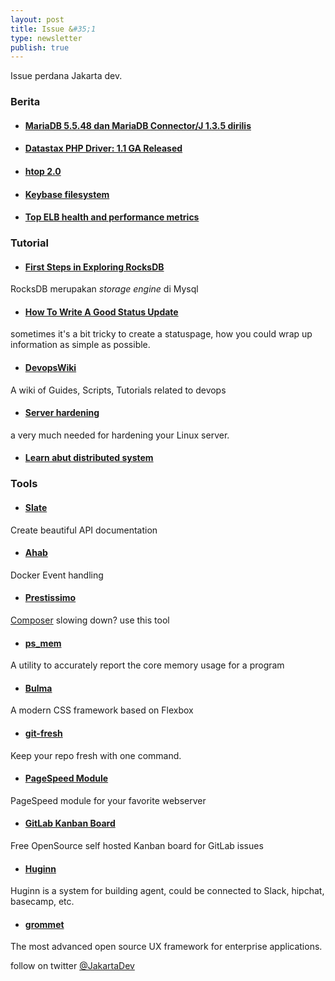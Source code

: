 ```yaml
---
layout: post
title: Issue &#35;1
type: newsletter
publish: true
---
```


Issue perdana Jakarta dev.

### Berita
- #### [MariaDB 5.5.48 dan MariaDB Connector/J 1.3.5 dirilis](https://mariadb.org/mariadb-5-5-48-and-connectorj-1-3-5-now-available/)
- #### [Datastax PHP Driver: 1.1 GA Released](http://www.datastax.com/dev/blog/datastax-php-driver-1-1-ga-released)
- #### [htop 2.0](http://hisham.hm/htop/)
- #### [Keybase filesystem](https://keybase.io/docs/kbfs)
- #### [Top ELB health and performance metrics](https://www.datadoghq.com/blog/top-elb-health-and-performance-metrics/)

### Tutorial
- #### [First Steps in Exploring RocksDB](http://mysqlentomologist.blogspot.co.id/2016/02/my-first-steps-in-exploring-rocksdb.html)
RocksDB merupakan *storage engine* di Mysql
- #### [How To Write A Good Status Update ](http://blog.statuspage.io/how-to-write-a-good-status-update)
sometimes it's a bit tricky to create a statuspage, how you could wrap up information as simple as possible.
- #### [DevopsWiki](https://github.com/Leo-G/DevopsWiki)
A wiki of Guides, Scripts, Tutorials related to devops
- #### [Server hardening](https://www.linuxjournal.com/content/server-hardening)
a very much needed for hardening your Linux server.
- #### [Learn abut distributed system](http://videlalvaro.github.io/2015/12/learning-about-distributed-systems.html)


### Tools
- #### [Slate](https://github.com/tripit/slate)
Create beautiful API documentation
- #### [Ahab](https://tech.instacart.com/ahab/)
Docker Event handling
- #### [Prestissimo](https://github.com/hirak/prestissimo)
[Composer](https://getcomposer.org/) slowing down? use this tool
- #### [ps_mem](https://github.com/pixelb/ps_mem)
A utility to accurately report the core memory usage for a program
- #### [Bulma](http://bulma.io/)
A modern CSS framework based on Flexbox
- #### [git-fresh](https://github.com/imsky/git-fresh)
Keep your repo fresh with one command.
- #### [PageSpeed Module](https://developers.google.com/speed/pagespeed/module/)
PageSpeed module for your favorite webserver
- #### [GitLab Kanban Board](http://kanban.leanlabs.io/)
Free OpenSource self hosted Kanban board for GitLab issues
- #### [Huginn](https://github.com/cantino/huginn)
Huginn is a system for building agent, could be connected to Slack, hipchat, basecamp, etc.
- #### [grommet](http://www.grommet.io/docs/)
The most advanced open source UX framework for enterprise applications.


follow on twitter [@JakartaDev](https://twitter.com/Jakartadev)

